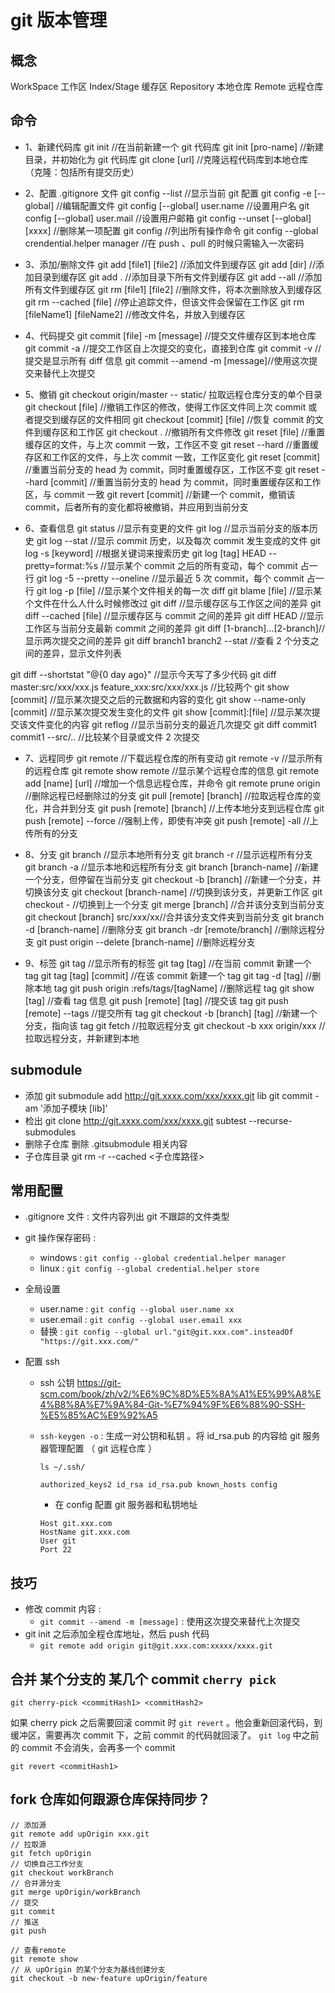 # git 版本管理

## 概念

WorkSpace 工作区
Index/Stage 缓存区
Repository 本地仓库
Remote 远程仓库

## 命令

- 1、新建代码库
  git init //在当前新建一个 git 代码库
  git init [pro-name] //新建目录，并初始化为 git 代码库
  git clone [url] //克隆远程代码库到本地仓库（克隆：包括所有提交历史）

- 2、配置 .gitignore 文件
  git config --list //显示当前 git 配置
  git config -e [--global] //编辑配置文件
  git config [--global] user.name //设置用户名
  git config [--global] user.mail //设置用户邮箱
  git config --unset [--global] [xxxx] //删除某一项配置
  git config //列出所有操作命令
  git config --global crendential.helper manager //在 push 、pull 的时候只需输入一次密码

- 3、添加/删除文件
  git add [file1] [file2] //添加文件到缓存区
  git add [dir] //添加目录到缓存区
  git add . //添加目录下所有文件到缓存区
  git add --all //添加所有文件到缓存区
  git rm [file1] [file2] //删除文件，将本次删除放入到缓存区
  git rm --cached [file] //停止追踪文件，但该文件会保留在工作区
  git rm [fileName1] [fileName2] //修改文件名，并放入到缓存区

- 4、代码提交
  git commit [file] -m [message] //提交文件缓存区到本地仓库
  git commit -a //提交工作区自上次提交的变化，直接到仓库
  git commit -v //提交是显示所有 diff 信息
  git commit --amend -m [message]//使用这次提交来替代上次提交

- 5、撤销
  git checkout origin/master -- static/ 拉取远程仓库分支的单个目录
  git checkout [file] //撤销工作区的修改，使得工作区文件同上次 commit 或者提交到缓存区的文件相同
  git checkout [commit] [file] //恢复 commit 的文件到缓存区和工作区
  git checkout . //撤销所有文件修改
  git reset [file] //重置缓存区的文件，与上次 commit 一致，工作区不变
  git reset --hard //重置缓存区和工作区的文件，与上次 commit 一致，工作区变化
  git reset [commit] //重置当前分支的 head 为 commit，同时重置缓存区，工作区不变
  git reset --hard [commit] //重置当前分支的 head 为 commit，同时重置缓存区和工作区，与 commit 一致
  git revert [commit] //新建一个 commit，撤销该 commit，后者所有的变化都将被撤销，并应用到当前分支

- 6、查看信息
  git status //显示有变更的文件
  git log //显示当前分支的版本历史
  git log --stat //显示 commit 历史，以及每次 commit 发生变成的文件
  git log -s [keyword] //根据关键词来搜索历史
  git log [tag] HEAD --pretty=format:%s //显示某个 commit 之后的所有变动，每个 commit 占一行
  git log -5 --pretty --oneline //显示最近 5 次 commit，每个 commit 占一行
  git log -p [file] //显示某个文件相关的每一次 diff
  git blame [file] //显示某个文件在什么人什么时候修改过
  git diff //显示缓存区与工作区之间的差异
  git diff --cached [file] //显示缓存区与 commit 之间的差异
  git diff HEAD //显示工作区与当前分支最新 commit 之间的差异
  git diff [1-branch]...[2-branch]//显示两次提交之间的差异
  git diff branch1 branch2 --stat //查看 2 个分支之间的差异，显示文件列表

git diff --shortstat "@{0 day ago}" //显示今天写了多少代码
git diff master:src/xxx/xxx.js feature_xxx:src/xxx/xxx.js //比较两个
git show [commit] //显示某次提交之后的元数据和内容的变化
git show --name-only [commit] //显示某次提交发生变化的文件
git show [commit]:[file] //显示某次提交该文件变化的内容
git reflog //显示当前分支的最近几次提交
git diff commit1 commit1 --src/.. //比较某个目录或文件 2 次提交

- 7、远程同步
  git remote //下载远程仓库的所有变动
  git remote -v //显示所有的远程仓库
  git remote show remote //显示某个远程仓库的信息
  git remote add [name] [url] //增加一个信息远程仓库，并命令
  git remote prune origin //删除远程已经删除过的分支
  git pull [remote] [branch] //拉取远程仓库的变化，并合并到分支
  git push [remote] [branch] //上传本地分支到远程仓库
  git push [remote] --force //强制上传，即使有冲突
  git push [remote] -all //上传所有的分支

- 8、分支
  git branch //显示本地所有分支
  git branch -r //显示远程所有分支
  git branch -a //显示本地和远程所有分支
  git branch [branch-name] //新建一个分支，但停留在当前分支
  git checkout -b [branch] //新建一个分支，并切换该分支
  git checkout [branch-name] //切换到该分支，并更新工作区
  git checkout - //切换到上一个分支
  git merge [branch] //合并该分支到当前分支
  git checkout [branch] src/xxx/xx//合并该分支文件夹到当前分支
  git branch -d [branch-name] //删除分支
  git branch -dr [remote/branch] //删除远程分支
  git pust origin --delete [branch-name] //删除远程分支

- 9、标签
  git tag //显示所有的标签
  git tag [tag] //在当前 commit 新建一个 tag
  git tag [tag] [commit] //在该 commit 新建一个 tag
  git tag -d [tag] //删除本地 tag
  git push origin :refs/tags/[tagName] //删除远程 tag
  git show [tag] //查看 tag 信息
  git push [remote] [tag] //提交该 tag
  git push [remote] --tags //提交所有 tag
  git checkout -b [branch] [tag] //新建一个分支，指向该 tag
  git fetch //拉取远程分支
  git checkout -b xxx origin/xxx //拉取远程分支，并新建到本地

## submodule

- 添加
  git submodule add http://git.xxxx.com/xxx/xxxx.git lib
  git commit -am '添加子模块 [lib]'
- 检出
  git clone http://git.xxxx.com/xxx/xxxx.git subtest --recurse-submodules
- 删除子仓库
  删除 .gitsubmodule 相关内容
- 子仓库目录
  git rm -r --cached <子仓库路径>

## 常用配置

- .gitignore 文件 : 文件内容列出 git 不跟踪的文件类型
- git 操作保存密码 :
  - windows : `git config --global credential.helper manager`
  - linux : `git config --global credential.helper store`
- 全局设置
  - user.name : `git config --global user.name xx`
  - user.email : `git config --global user.email xxx`
  - 替换 : `git config --global url."git@git.xxx.com".insteadOf "https://git.xxx.com/"`
- 配置 ssh

  - ssh 公钥
    https://git-scm.com/book/zh/v2/%E6%9C%8D%E5%8A%A1%E5%99%A8%E4%B8%8A%E7%9A%84-Git-%E7%94%9F%E6%88%90-SSH-%E5%85%AC%E9%92%A5
  - `ssh-keygen -o` : 生成一对公钥和私钥 。将 id_rsa.pub 的内容给 git 服务器管理配置 （ git 远程仓库 ）

    ```
    ls ~/.ssh/

    authorized_keys2 id_rsa id_rsa.pub known_hosts config
    ```

    - 在 config 配置 git 服务器和私钥地址

    ```
    Host git.xxx.com
    HostName git.xxx.com
    User git
    Port 22
    ```

## 技巧

- 修改 commit 内容 :
  - `git commit --amend -m [message]` : 使用这次提交来替代上次提交
- git init 之后添加全程仓库地址，然后 push 代码
  - `git remote add origin git@git.xxx.com:xxxxx/xxxx.git`

## 合并 某个分支的 某几个 commit `cherry pick`

```
git cherry-pick <commitHash1> <commitHash2>
```

如果 cherry pick 之后需要回滚 commit 时 `git revert` 。他会重新回滚代码，到缓冲区，需要再次 commit 下，之前 commit 的代码就回滚了。 `git log` 中之前的 commit 不会消失，会再多一个 commit

```
git revert <commitHash1>
```

## fork 仓库如何跟源仓库保持同步？

```
// 添加源
git remote add upOrigin xxx.git
// 拉取源
git fetch upOrigin
// 切换自己工作分支
git checkout workBranch
// 合并源分支
git merge upOrigin/workBranch
// 提交
git commit 
// 推送
git push

// 查看remote
git remote show 
// 从 upOrigin 的某个分支为基线创建分支
git checkout -b new-feature upOrigin/feature
```
